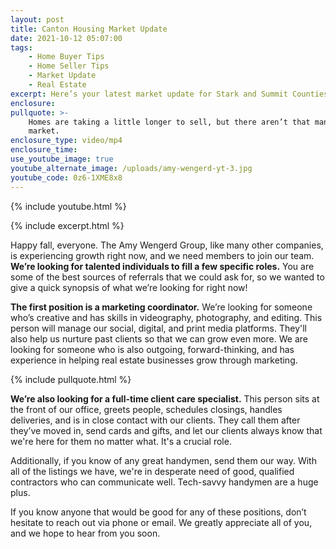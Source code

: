 ```yaml
---
layout: post
title: Canton Housing Market Update
date: 2021-10-12 05:07:00
tags:
    - Home Buyer Tips
    - Home Seller Tips
    - Market Update
    - Real Estate
excerpt: Here’s your latest market update for Stark and Summit Counties.
enclosure:
pullquote: >-
    Homes are taking a little longer to sell, but there aren’t that many on the
    market.
enclosure_type: video/mp4
enclosure_time:
use_youtube_image: true
youtube_alternate_image: /uploads/amy-wengerd-yt-3.jpg
youtube_code: 0z6-1XME8x8
---
```

{% include youtube.html %}

{% include excerpt.html %}

Happy fall, everyone. The Amy Wengerd Group, like many other companies, is experiencing growth right now, and we need members to join our team. **We’re looking for talented individuals to fill a few specific roles.** You are some of the best sources of referrals that we could ask for, so we wanted to give a quick synopsis of what we’re looking for right now\!

**The first position is a marketing coordinator.** We’re looking for someone who’s creative and has skills in videography, photography, and editing. This person will manage our social, digital, and print media platforms. They'll also help us nurture past clients so that we can grow even more. We are looking for someone who is also outgoing, forward-thinking, and has experience in helping real estate businesses grow through marketing.

{% include pullquote.html %}

**We’re also looking for a full-time client care specialist.** This person sits at the front of our office, greets people, schedules closings, handles deliveries, and is in close contact with our clients. They call them after they’ve moved in, send cards and gifts, and let our clients always know that we're here for them no matter what. It's a crucial role.&nbsp;

Additionally, if you know of any great handymen, send them our way. With all of the listings we have, we're in desperate need of good, qualified contractors who can communicate well. Tech-savvy handymen are a huge plus.

If you know anyone that would be good for any of these positions, don’t hesitate to reach out via phone or email. We greatly appreciate all of you, and we hope to hear from you soon.
